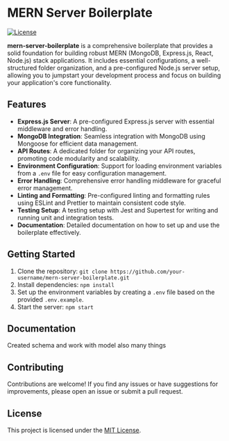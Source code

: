 # MERN Server Boilerplate

[![License](https://img.shields.io/badge/License-MIT-blue.svg)](https://opensource.org/licenses/MIT)

**mern-server-boilerplate** is a comprehensive boilerplate that provides a solid foundation for building robust MERN (MongoDB, Express.js, React, Node.js) stack applications. It includes essential configurations, a well-structured folder organization, and a pre-configured Node.js server setup, allowing you to jumpstart your development process and focus on building your application's core functionality.

## Features

- **Express.js Server**: A pre-configured Express.js server with essential middleware and error handling.
- **MongoDB Integration**: Seamless integration with MongoDB using Mongoose for efficient data management.
- **API Routes**: A dedicated folder for organizing your API routes, promoting code modularity and scalability.
- **Environment Configuration**: Support for loading environment variables from a `.env` file for easy configuration management.
- **Error Handling**: Comprehensive error handling middleware for graceful error management.
- **Linting and Formatting**: Pre-configured linting and formatting rules using ESLint and Prettier to maintain consistent code style.
- **Testing Setup**: A testing setup with Jest and Supertest for writing and running unit and integration tests.
- **Documentation**: Detailed documentation on how to set up and use the boilerplate effectively.

## Getting Started

1. Clone the repository: `git clone https://github.com/your-username/mern-server-boilerplate.git`
2. Install dependencies: `npm install`
3. Set up the environment variables by creating a `.env` file based on the provided `.env.example`.
4. Start the server: `npm start`

## Documentation

Created schema and work with model also many things 

## Contributing

Contributions are welcome! If you find any issues or have suggestions for improvements, please open an issue or submit a pull request.

## License

This project is licensed under the [MIT License](LICENSE).